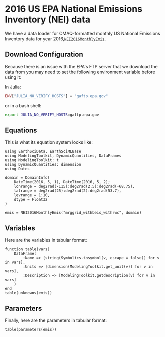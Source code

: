 # 2016 US EPA National Emissions Inventory (NEI) data

We have a data loader for CMAQ-formatted monthly US National Emissions Inventory data for year 2016,[`NEI2016MonthlyEmis`](@ref).

## Download Configuration

Because there is an issue with the EPA's FTP server that we download the data from you may need to set the following environment variable before using it:

In Julia:

```julia
ENV["JULIA_NO_VERIFY_HOSTS"] = "gaftp.epa.gov"
```

or in a bash shell:

```bash
export JULIA_NO_VERIFY_HOSTS=gaftp.epa.gov
```

## Equations

This is what its equation system looks like:

```@example nei2016
using EarthSciData, EarthSciMLBase
using ModelingToolkit, DynamicQuantities, DataFrames
using ModelingToolkit: t
using DynamicQuantities: dimension
using Dates

domain = DomainInfo(
    DateTime(2016, 5, 1), DateTime(2016, 5, 2);
    lonrange = deg2rad(-115):deg2rad(2.5):deg2rad(-68.75),
    latrange = deg2rad(25):deg2rad(2):deg2rad(53.7),
    levrange = 1:10,
    dtype = Float32
)

emis = NEI2016MonthlyEmis("mrggrid_withbeis_withrwc", domain)
```

## Variables

Here are the variables in tabular format:

```@example nei2016
function table(vars)
    DataFrame(
        :Name => [string(Symbolics.tosymbol(v, escape = false)) for v in vars],
        :Units => [dimension(ModelingToolkit.get_unit(v)) for v in vars],
        :Description => [ModelingToolkit.getdescription(v) for v in vars]
    )
end
table(unknowns(emis))
```

## Parameters

Finally, here are the parameters in tabular format:

```@example nei2016
table(parameters(emis))
```
